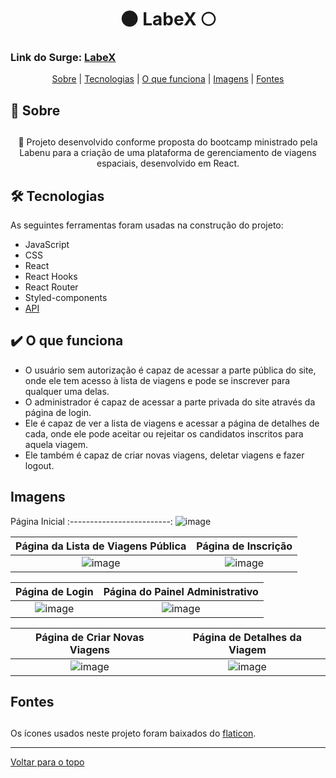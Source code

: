 <h1 align="center" id="top" border="none">🌑 LabeX 🌕</h1>

### Link do Surge: <a href="https://closed-shoes.surge.sh/" target="_blank" title="LabeX">LabeX</a>

<div align="center">
<a href="#sobre">Sobre</a> | <a href="#tecnologias">Tecnologias</a> | <a href="#funciona">O que funciona</a> | <a href='#img'>Imagens</a> | <a href='fontes'>Fontes</a>
</div>

## <h2 id="sobre">📓 Sobre<h2>

<p align="center">🚀 Projeto desenvolvido conforme proposta do bootcamp ministrado pela Labenu para a criação de uma plataforma de gerenciamento de viagens espaciais, desenvolvido em React.</p>

## <h2 id="tecnologias">🛠️ Tecnologias</h2> 
As seguintes ferramentas foram usadas na construção do projeto:

* JavaScript
* CSS
* React
* React Hooks
* React Router
* Styled-components
* <a href="https://documenter.getpostman.com/view/9133542/TzCTZkQr" target="_blank">API</a>

## <h2 id="funciona">✔️ O que funciona</h2>

* O usuário sem autorização é capaz de acessar a parte pública do site, onde ele tem acesso à lista de viagens e pode se inscrever para qualquer uma delas.
* O administrador é capaz de acessar a parte privada do site através da página de login.
* Ele é capaz de ver a lista de viagens e acessar a página de detalhes de cada, onde ele pode aceitar ou rejeitar os candidatos inscritos para aquela viagem.
* Ele também é capaz de criar novas viagens, deletar viagens e fazer logout.

## <h2 id="img">Imagens</h2>
  
Página Inicial
:-------------------------:
![image](https://user-images.githubusercontent.com/94647334/159588044-b2eb2c03-944d-45d7-8cda-1c1be3e3abc4.png)
  
Página da Lista de Viagens Pública | Página de Inscrição
:-------------------------:|:-------------------------:
![image](https://user-images.githubusercontent.com/94647334/159588127-edc97e83-3791-429b-81b1-b3dae1c682e7.png) | ![image](https://user-images.githubusercontent.com/94647334/159588199-80053cac-a057-472f-a889-c45edf957233.png)


Página de Login | Página do Painel Administrativo
:-------------------------:|:-------------------------:
![image](https://user-images.githubusercontent.com/94647334/159589020-4053d840-f6dd-4a43-accf-656210c8dbd5.png) | ![image](https://user-images.githubusercontent.com/94647334/159588344-3ec39e9d-d3c9-4010-8cf1-4a76a3f348b9.png)
  
Página de Criar Novas Viagens | Página de Detalhes da Viagem
:-------------------------:|:-------------------------:
![image](https://user-images.githubusercontent.com/94647334/159588417-da1b3033-1028-40a1-8f05-a97bbf0fe8f7.png) | ![image](https://user-images.githubusercontent.com/94647334/159588787-b1e2a6b3-2e78-4446-9671-c1bd879bddbd.png)
  
## <h2 id="fontes">Fontes<h2>
  
<p>Os ícones usados neste projeto foram baixados do <a href="https://www.flaticon.com/" target="blank">flaticon</a>.</p>
  
________________________________________

<a href='#top'>Voltar para o topo</a>
